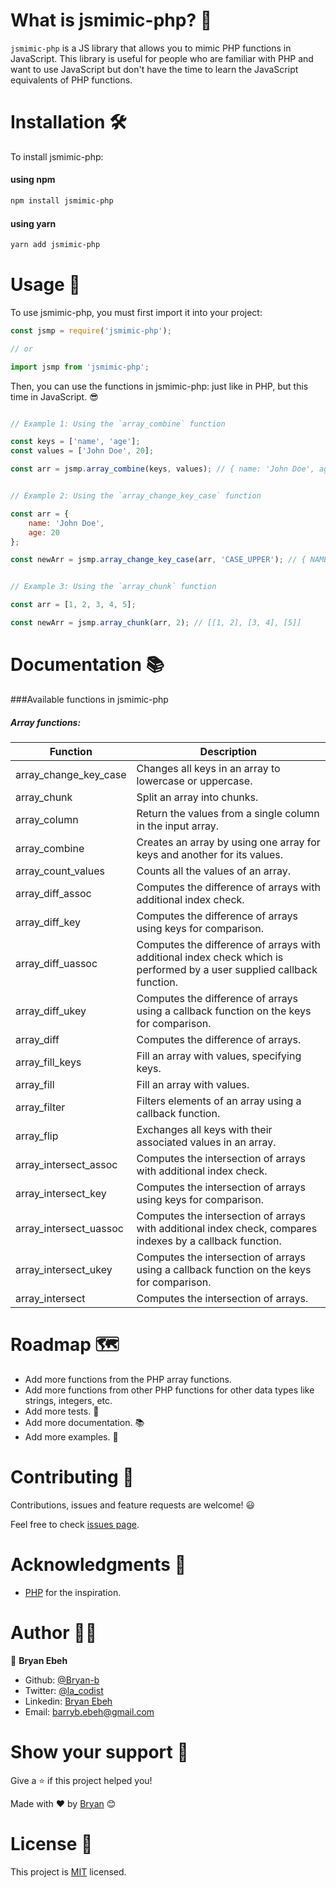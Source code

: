 # What is jsmimic-php? 🤔

`jsmimic-php` is a JS library that allows you to mimic PHP functions in JavaScript. This library is useful for people who are familiar with PHP and want to use JavaScript but don't have the time to learn the JavaScript equivalents of PHP functions.

# Installation 🛠️

To install jsmimic-php:

#### using npm
```bash
npm install jsmimic-php
```

#### using yarn
```bash
yarn add jsmimic-php
```

# Usage 📖

To use jsmimic-php, you must first import it into your project:

```js
const jsmp = require('jsmimic-php');

// or

import jsmp from 'jsmimic-php';

```

Then, you can use the functions in jsmimic-php:
just like in PHP, but this time in JavaScript. 😎

```js

// Example 1: Using the `array_combine` function

const keys = ['name', 'age'];
const values = ['John Doe', 20];

const arr = jsmp.array_combine(keys, values); // { name: 'John Doe', age: 20 }


// Example 2: Using the `array_change_key_case` function

const arr = {
    name: 'John Doe',
    age: 20
};

const newArr = jsmp.array_change_key_case(arr, 'CASE_UPPER'); // { NAME: 'John Doe', AGE: 20 }


// Example 3: Using the `array_chunk` function

const arr = [1, 2, 3, 4, 5];

const newArr = jsmp.array_chunk(arr, 2); // [[1, 2], [3, 4], [5]]

```

# Documentation 📚

###Available functions in jsmimic-php

##### Array functions:

| Function | Description | 
| --- | --- |
| array_change_key_case |  Changes all keys in an array to lowercase or uppercase. |
| array_chunk |  Split an array into chunks. |
| array_column |  Return the values from a single column in the input array. |
| array_combine |  Creates an array by using one array for keys and another for its values. |
| array_count_values |  Counts all the values of an array. |
| array_diff_assoc |  Computes the difference of arrays with additional index check. |
| array_diff_key |  Computes the difference of arrays using keys for comparison. |
| array_diff_uassoc |  Computes the difference of arrays with additional index check which is performed by a user supplied callback function. |
| array_diff_ukey |  Computes the difference of arrays using a callback function on the keys for comparison. |
| array_diff |  Computes the difference of arrays. |
| array_fill_keys |  Fill an array with values, specifying keys. |
| array_fill |  Fill an array with values. |
| array_filter |  Filters elements of an array using a callback function. |
| array_flip |  Exchanges all keys with their associated values in an array. |
| array_intersect_assoc |  Computes the intersection of arrays with additional index check. |
| array_intersect_key |  Computes the intersection of arrays using keys for comparison. |
| array_intersect_uassoc |  Computes the intersection of arrays with additional index check, compares indexes by a callback function. |
| array_intersect_ukey |  Computes the intersection of arrays using a callback function on the keys for comparison. |
| array_intersect |  Computes the intersection of arrays. |

# Roadmap 🗺️

- Add more functions from the PHP array functions.
- Add more functions from other PHP functions for other data types like strings, integers, etc.
- Add more tests. 🧪
- Add more documentation. 📚
- Add more examples. 📝

# Contributing 🤝

Contributions, issues and feature requests are welcome! 😃

Feel free to check [issues page](https://github.com/Bryan-b/jsmimic-php/issues "issues page").

<!-- rules on how to contribute to the project -->

<!-- # How to contribute 🤝

To contribute to this project:

1. Fork this repository.
2. Create a branch: `git checkout -b <branch_name>`.
3. Make your changes and commit them: `git commit -m '<commit_message>'`
    Use `FIX:` for bug fixes or `FEATURE:` for new features (new functions implementation etc.) at the start of your commit message.
    For example, 
    `FIX: array_chunk function not working as expected`
    or
    `FEATURE: Added array_diff function`.
4. Push to the original branch you created: `git push origin <project_name>/<location>`
5. Create the pull request. -->


# Acknowledgments 🙏

- [PHP](https://www.php.net/ "PHP") for the inspiration.

# Author 👨‍💻

👤 **Bryan Ebeh**

- Github: [@Bryan-b](https://github.com/Bryan-b/jsmimic-php/issues "Bryan-b")
- Twitter: [@la_codist](https://twitter.com/la_codist "Bryan Ebeh")
- Linkedin: [Bryan Ebeh](https://www.linkedin.com/in/la-codist/ "Bryan Ebeh")
- Email: [barryb.ebeh@gmail.com](mailto: "barryb.ebeh@gmail.com")

# Show your support 🙌

Give a ⭐️ if this project helped you!


Made with ❤️ by [Bryan](https://github.com/Bryan-b "Bryan") 😊

# License 📝

This project is [MIT](https://github.com/Bryan-b/jsmimic-php/blob/main/LICENSE, "MIT") licensed.
